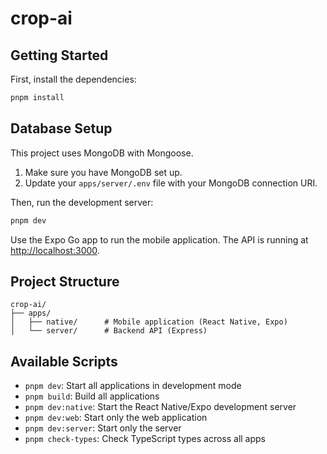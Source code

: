 # crop-ai

## Getting Started

First, install the dependencies:

```bash
pnpm install
```

## Database Setup

This project uses MongoDB with Mongoose.

1. Make sure you have MongoDB set up.
2. Update your `apps/server/.env` file with your MongoDB connection URI.

Then, run the development server:

```bash
pnpm dev
```

Use the Expo Go app to run the mobile application.
The API is running at [http://localhost:3000](http://localhost:3000).

## Project Structure

```
crop-ai/
├── apps/
│   ├── native/      # Mobile application (React Native, Expo)
│   └── server/      # Backend API (Express)
```

## Available Scripts

- `pnpm dev`: Start all applications in development mode
- `pnpm build`: Build all applications
- `pnpm dev:native`: Start the React Native/Expo development server
- `pnpm dev:web`: Start only the web application
- `pnpm dev:server`: Start only the server
- `pnpm check-types`: Check TypeScript types across all apps

